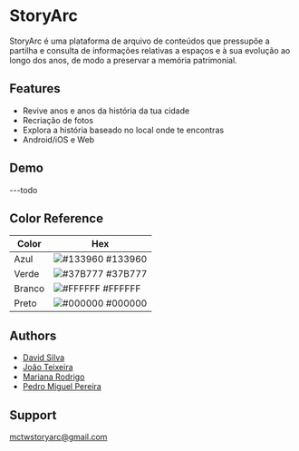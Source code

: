 
# StoryArc

StoryArc é uma plataforma de arquivo de conteúdos que pressupõe a partilha e consulta de informações relativas a espaços e à sua evolução ao longo dos anos, de modo a preservar a memória patrimonial.


## Features

- Revive anos e anos da história da tua cidade
- Recriação de fotos
- Explora a história baseado no local onde te encontras
- Android/iOS e Web


## Demo

---todo

## Color Reference

| Color             | Hex                                                                |
| ----------------- | ------------------------------------------------------------------ |
| Azul | ![#133960](https://via.placeholder.com/10/133960?text=+) #133960 |
| Verde | ![#37B777](https://via.placeholder.com/10/37B777?text=+) #37B777 |
| Branco | ![#FFFFFF](https://via.placeholder.com/10/FFFFFF?text=+) #FFFFFF |
| Preto | ![#000000](https://via.placeholder.com/10/000?text=+) #000000 |


## Authors

- [David Silva](https://github.com/jarbas77)
- [João Teixeira](https://github.com/teixeiraj25)
- [Mariana Rodrigo](https://github.com/MarianaRodrigo)
- [Pedro Miguel Pereira](https://www.github.com/pmcdp)


## Support

mctwstoryarc@gmail.com

